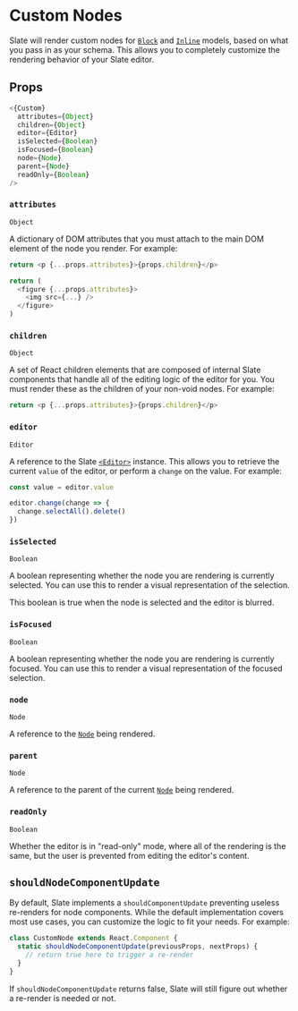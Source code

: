 # Custom Nodes

Slate will render custom nodes for [`Block`](../slate/block.md) and [`Inline`](../slate/inline.md) models, based on what you pass in as your schema. This allows you to completely customize the rendering behavior of your Slate editor.

## Props

```js
<{Custom}
  attributes={Object}
  children={Object}
  editor={Editor}
  isSelected={Boolean}
  isFocused={Boolean}
  node={Node}
  parent={Node}
  readOnly={Boolean}
/>
```

### `attributes`

`Object`

A dictionary of DOM attributes that you must attach to the main DOM element of the node you render. For example:

```js
return <p {...props.attributes}>{props.children}</p>
```

```js
return (
  <figure {...props.attributes}>
    <img src={...} />
  </figure>
)
```

### `children`

`Object`

A set of React children elements that are composed of internal Slate components that handle all of the editing logic of the editor for you. You must render these as the children of your non-void nodes. For example:

```js
return <p {...props.attributes}>{props.children}</p>
```

### `editor`

`Editor`

A reference to the Slate [`<Editor>`](./editor.md) instance. This allows you to retrieve the current `value` of the editor, or perform a `change` on the value. For example:

```js
const value = editor.value
```

```js
editor.change(change => {
  change.selectAll().delete()
})
```

### `isSelected`

`Boolean`

A boolean representing whether the node you are rendering is currently selected. You can use this to render a visual representation of the selection.

This boolean is true when the node is selected and the editor is blurred.

### `isFocused`

`Boolean`

A boolean representing whether the node you are rendering is currently focused. You can use this to render a visual representation of the focused selection.

### `node`

`Node`

A reference to the [`Node`](../slate/node.md) being rendered.

### `parent`

`Node`

A reference to the parent of the current [`Node`](../slate/node.md) being rendered.

### `readOnly`

`Boolean`

Whether the editor is in "read-only" mode, where all of the rendering is the same, but the user is prevented from editing the editor's content.

## `shouldNodeComponentUpdate`

By default, Slate implements a `shouldComponentUpdate` preventing useless re-renders for node components. While the default implementation covers most use cases, you can customize the logic to fit your needs. For example:

```js
class CustomNode extends React.Component {
  static shouldNodeComponentUpdate(previousProps, nextProps) {
    // return true here to trigger a re-render
  }
}
```

If `shouldNodeComponentUpdate` returns false, Slate will still figure out whether a re-render is needed or not.
